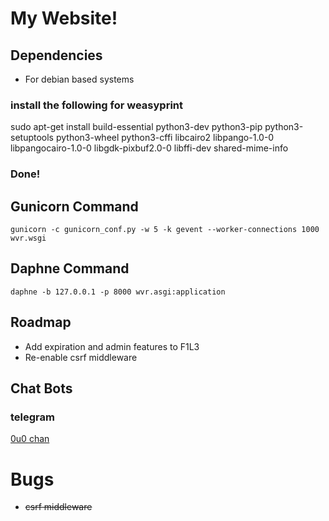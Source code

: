 # My Website!
## Dependencies
* For debian based systems
### install the following for weasyprint
sudo apt-get install build-essential python3-dev python3-pip python3-setuptools python3-wheel python3-cffi libcairo2 libpango-1.0-0 libpangocairo-1.0-0 libgdk-pixbuf2.0-0 libffi-dev shared-mime-info
### Done!
## Gunicorn Command
```
gunicorn -c gunicorn_conf.py -w 5 -k gevent --worker-connections 1000 wvr.wsgi
```
## Daphne Command
```
daphne -b 127.0.0.1 -p 8000 wvr.asgi:application
```
## Roadmap
* Add expiration and admin features to F1L3
* Re-enable csrf middleware

## Chat Bots
### telegram
[0u0 chan](https://t.me/the0u0chan_bot)

# Bugs
* ~~csrf middleware~~
